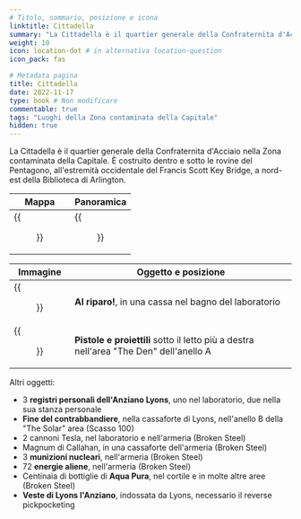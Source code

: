 ```yaml
---
# Titolo, sommario, posizione e icona
linktitle: Cittadella
summary: "La Cittadella è il quartier generale della Confraternita d'Acciaio nella Zona contaminata della Capitale."
weight: 10
icon: location-dot # in alternativa location-question
icon_pack: fas

# Metadata pagina
title: Cittadella
date: 2022-11-17
type: book # Non modificare
commentable: true
tags: "Luoghi della Zona contaminata della Capitale"
hidden: true
---
```




La Cittadella è il quartier generale della Confraternita d'Acciaio nella Zona contaminata della Capitale. È costruito dentro e sotto le rovine del Pentagono, all'estremità occidentale del Francis Scott Key Bridge, a nord-est della Biblioteca di Arlington. 

| Mappa                     | Panoramica        |
| ------------------------- | ----------------- |
| {{<figure src="The_Citadel_loc.webp">}} | {{<figure src="Citadel.webp">}} |


| Immagine                              | Oggetto e posizione                                                                    |
| ------------------------------------- | -------------------------------------------------------------------------------------- |
| {{<figure src="Duck_and_Cover!_Citadel_lab.webp">}} | **Al riparo!**, in una cassa nel bagno del laboratorio                                 |
| {{<figure src="Guns_and_Bullets_Citadel.webp">}}    | **Pistole e proiettili** sotto il letto più a destra nell'area "The Den" dell'anello A |

<!--TODO: aggiorna immagini -->

Altri oggetti:
- 3 **registri personali dell'Anziano Lyons**, uno nel laboratorio, due nella sua stanza personale
- **Fine del contrabbandiere**, nella cassaforte di Lyons, nell'anello B della "The Solar" area (Scasso 100)
- 2 cannoni Tesla, nel laboratorio e nell'armeria (Broken Steel)
- Magnum di Callahan, in una cassaforte dell'armeria (Broken Steel)
- 3 **munizioni nucleari**, nell'armeria (Broken Steel)
- 72 **energie aliene**, nell'armeria (Broken Steel)
- Centinaia di bottiglie di **Aqua Pura**, nel cortile e in molte altre aree  (Broken Steel)
- **Veste di Lyons l'Anziano**, indossata da Lyons, necessario il reverse pickpocketing



